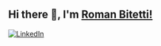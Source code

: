## Hi there 👋, I'm [Roman Bitetti!](https://github.com/romanbtt/)

[![LinkedIn](https://img.shields.io/badge/LinkedIn-Roman-Bitetti-informational?style=flat-square&logo=linkedin&logoColor=white)](https://www.linkedin.com/in/roman-bitetti-566485195/)